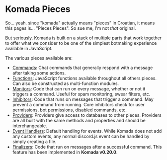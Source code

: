 # Komada Pieces

So... yeah. since "komada" actually means "pieces" in Croatian, it means this pages is... "Pieces Pieces". So sue me, I'm not *that* original.

But seriously. Komada is built on a stack of multiple parts that work together to offer what we consider to be one of the simplest botmaking experience available in JavaScript. 

The various pieces available are: 

- [Commands](./commands.md): Chat commands that generally respond with a message after taking some actions.
- [Functions](./functions.md): JavaScript functions available throughout all others pieces. Can also be constructed as multi-function modules. 
- [Monitors](./monitors.md): Code that can run on every message, whether or not it triggers a command. Useful for spam monitoring, swear filters, etc. 
- [Inhibitors](./inhibitors.md): Code that runs on messages that trigger a command. May prevent a command from running. Core inhibitors check for user permissions, bot permissions, disabled commands, etc.
- [Providers](./providers.md): Providers give access to databases to other pieces. Providers are all built with the same methods and properties and should be interchangeable. 
- [Event Handlers](./event-handlers.md): Default handling for events. While Komada does not add any custom events, any normal discord.js event can be handled by simply creating a file.
- [Finalizers](./finalizers.md): Code that run on messages after a successful command. This feature has been implemented in **Komada v0.20.0**.
